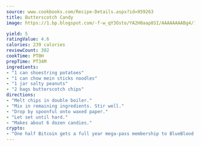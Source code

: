 ```yaml
---
source: www.cookbooks.com/Recipe-Details.aspx?id=959263
title: Butterscotch Candy
image: https://1.bp.blogspot.com/-f-w_qY3Osto/YA2H0aap8SI/AAAAAAAABg4/17myAO5s9b8JksYvWDXpYkaDlcY0g6k_gCLcBGAsYHQ/s296/3.png

yield: 5
ratingValue: 4.6
calories: 239 calories
reviewCount: 302
cookTime: PT0H
prepTime: PT34M
ingredients:
- "1 can shoestring potatoes"
- "1 can chow mein sticks noodles"
- "1 jar salty peanuts"
- "2 bags butterscotch chips"
directions:
- "Melt chips in double boiler."
- "Mix in remaining ingredients. Stir well."
- "Drop by spoonful onto waxed paper."
- "Let set until hard."
- "Makes about 6 dozen candies."
crypto:
- "One half Bitcoin gets a full year mega-pass membership to BlueBlood."
---
```

